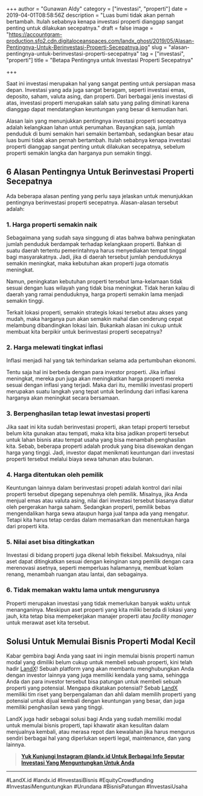 +++
author = "Gunawan Aldy"
category = ["investasi", "properti"]
date = 2019-04-01T08:58:56Z
description = "Luas bumi tidak akan pernah bertambah. Itulah sebabnya kenapa investasi properti dianggap sangat penting untuk dilakukan secepatnya."
draft = false
image = "https://accountgram-production.sfo2.cdn.digitaloceanspaces.com/landx_ghost/2019/05/Alasan-Pentingnya-Untuk-Berinvestasi-Properti-Secepatnya.jpg"
slug = "alasan-pentingnya-untuk-berinvestasi-properti-secepatnya"
tag = ["investasi", "properti"]
title = "Betapa Pentingnya untuk Investasi Properti Secepatnya"

+++


Saat ini investasi merupakan hal yang sangat penting untuk persiapan masa depan. Investasi yang ada juga sangat beragam, seperti investasi emas, deposito, saham, valuta asing, dan properti. Dari berbagai jenis investasi di atas, investasi properti merupakan salah satu yang paling diminati karena dianggap dapat mendatangkan keuntungan yang besar di kemudian hari.

Alasan lain yang menunjukkan pentingnya investasi properti secepatnya adalah kelangkaan lahan untuk perumahan. Bayangkan saja, jumlah penduduk di bumi semakin hari semakin bertambah, sedangkan besar atau luas bumi tidak akan pernah bertambah. Itulah sebabnya kenapa investasi properti dianggap sangat penting untuk dilakukan secepatnya, sebelum properti semakin langka dan harganya pun semakin tinggi.

## 6 Alasan Pentingnya Untuk Berinvestasi Properti Secepatnya

Ada beberapa alasan penting yang perlu saya jelaskan untuk menunjukkan pentingnya berinvestasi properti secepatnya. Alasan-alasan tersebut adalah:

### 1. Harga properti semakin naik

Sebagaimana yang sudah saya singgung di atas bahwa bahwa peningkatan jumlah penduduk berdampak terhadap kelangkaan properti. Bahkan di suatu daerah tertentu pemerintahnya harus menyediakan tempat tinggal bagi masyarakatnya. Jadi, jika di daerah tersebut jumlah penduduknya semakin meningkat, maka kebutuhan akan properti juga otomatis meningkat.

Namun, peningkatan kebutuhan properti tersebut lama-kelamaan tidak sesuai dengan luas wilayah yang tidak bisa meningkat. Tidak heran kalau di daerah yang ramai penduduknya, harga properti semakin lama menjadi semakin tinggi.

Terkait lokasi properti, semakin strategis lokasi tersebut atau akses yang mudah, maka harganya pun akan semakin mahal dan cenderung cepat melambung dibandingkan lokasi lain. Bukankah alasan ini cukup untuk membuat kita berpikir untuk berinvestasi properti secepatnya?

### 2. Harga melewati tingkat inflasi

Inflasi menjadi hal yang tak terhindarkan selama ada pertumbuhan ekonomi.

Tentu saja hal ini berbeda dengan para investor properti. Jika inflasi meningkat, mereka pun juga akan meningkatkan harga properti mereka sesuai dengan inflasi yang terjadi. Maka dari itu, memiliki investasi properti merupakan suatu langkah yang tepat untuk berlindung dari inflasi karena harganya akan meningkat secara bersamaan.

### 3. Berpenghasilan tetap lewat investasi properti

Jika saat ini kita sudah berinvestasi properti, akan tetapi properti tersebut belum kita gunakan atau tempati, maka kita bisa jadikan properti tersebut untuk lahan bisnis atau tempat usaha yang bisa menambah penghasilan kita. Sebab, beberapa properti adalah produk yang bisa disewakan dengan harga yang tinggi. Jadi, investor dapat menikmati keuntungan dari investasi properti tersebut melalui biaya sewa tahunan atau bulanan.

### 4. Harga ditentukan oleh pemilik

Keuntungan lainnya dalam berinvestasi propeti adalah kontrol dari nilai properti tersebut dipegang sepenuhnya oleh pemilik. Misalnya, jika Anda menjual emas atau valuta asing, nilai dari investasi tersebut biasanya diatur oleh pergerakan harga saham. Sedangkan properti, pemilik bebas mengendalikan harga sewa ataupun harga jual tanpa ada yang mengatur. Tetapi kita harus tetap cerdas dalam memasarkan dan menentukan harga dari properti kita.

### 5. Nilai aset bisa ditingkatkan

Investasi di bidang properti juga dikenal lebih fleksibel. Maksudnya, nilai aset dapat ditingkatkan sesuai dengan keinginan sang pemilik dengan cara merenovasi asetnya, seperti memperluas halamannya, membuat kolam renang, menambah ruangan atau lantai, dan sebagainya.

### 6. Tidak memakan waktu lama untuk mengurusnya

Properti merupakan investasi yang tidak memerlukan banyak waktu untuk menanganinya. Meskipun aset properti yang kita miliki berada di lokasi yang jauh, kita tetap bisa mempekerjakan manajer properti atau _facility manager_ untuk merawat aset kita tersebut.

## Solusi Untuk Memulai Bisnis Properti Modal Kecil

Kabar gembira bagi Anda yang saat ini ingin memulai bisnis properti namun modal yang dimiliki belum cukup untuk membeli sebuah properti, kini telah hadir [LandX](https://landx.id/)! Sebuah platform yang akan membantu menghubungkan Anda dengan investor lainnya yang juga memiliki kendala yang sama, sehingga Anda dan para investor tersebut bisa patungan untuk membeli sebuah properti yang potensial. Mengapa dikatakan potensial? Sebab [LandX](https://landx.id) memiliki tim riset yang berpengalaman dan ahli dalam memilih properti yang potensial untuk dijual kembali dengan keuntungan yang besar, dan juga memiliki penghasilan sewa yang tinggi.

LandX juga hadir sebagai solusi bagi Anda yang sudah memiliki modal untuk memulai bisnis properti, tapi khawatir akan kesulitan dalam menjualnya kembali, atau merasa repot dan kewalahan jika harus mengurus sendiri berbagai hal yang diperlukan seperti legal, maintenance, dan yang lainnya.

> **[Yuk Kunjungi Instagram @landx.id Untuk Berbagai Info Seputar Investasi Yang Menguntungkan Untuk Anda](https://instagram.com/landx.id?utm_medium=copy_link)**

---

#LandX.id	#landx.id	#InvestasiBisnis	#EquityCrowdfunding	#InvestasiMenguntungkan	#Urundana	#BisnisPatungan	#InvestasiUsaha

